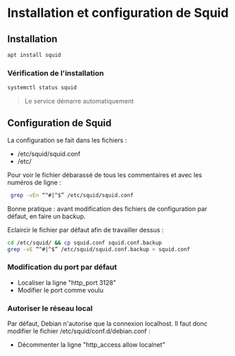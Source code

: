 # Installation et configuration de Squid
## Installation

```bash
apt install squid
```

### Vérification de l'installation 

```bash
systemctl status squid
```

> Le service démarre automatiquement

## Configuration de Squid

La configuration se fait dans les fichiers :

- /etc/squid/squid.conf
- /etc/

Pour voir le fichier débarassé de tous les commentaires et avec les numéros de ligne :

```bash
 grep -vEn “^#|^$” /etc/squid/squid.conf
 ```

Bonne pratique : avant modification des fichiers de configuration par défaut, en faire un backup.

Eclaircir le fichier par défaut afin de travailler dessus :

```bash
cd /etc/squid/ && cp squid.conf squid.conf.backup
grep -vE “^#|^$” /etc/squid/squid.conf.backup > squid.conf
```

### Modification du port par défaut

- Localiser la ligne "http_port 3128"
- Modifier le port comme voulu

### Autoriser le réseau local

Par défaut, Debian n'autorise que la connexion localhost. Il faut donc modifier le fichier /etc/squid/conf.d/debian.conf :

- Décommenter la ligne "http_access allow localnet"
